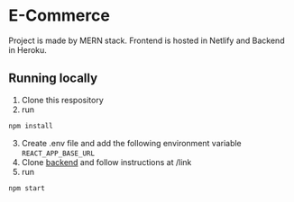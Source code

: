 # E-Commerce
Project is made by MERN stack. Frontend is hosted in Netlify and Backend in Heroku.


## Running locally
1. Clone this respository
2. run 
```bash
npm install
```
3. Create .env file and add the following environment variable
`REACT_APP_BASE_URL`
4. Clone [backend](https://github.com/real0ta/e-commerce_backend) and follow instructions at /link
5. run 
```bash
npm start
```

